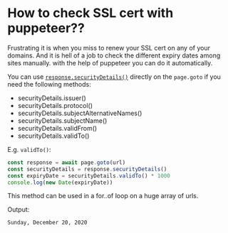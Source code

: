 # How to check SSL cert with puppeteer??

Frustrating it is when you miss to renew your SSL cert on any of your domains. And it is hell of a job to check the different expiry dates among sites manually. with the help of puppeteer you can do it automatically.

You can use [`response.securityDetails()`][1] directly on the `page.goto` if you need the following methods:

- securityDetails.issuer()
- securityDetails.protocol()
- securityDetails.subjectAlternativeNames()
- securityDetails.subjectName()
- securityDetails.validFrom()
- securityDetails.validTo()

E.g. `validTo()`:

```javascript
const response = await page.goto(url)
const securityDetails = response.securityDetails()
const expiryDate = securityDetails.validTo() * 1000
console.log(new Date(expiryDate))
```

This method can be used in a for..of loop on a huge array of urls.

Output:

```
Sunday, December 20, 2020
```

[1]: https://pptr.dev/#?product=Puppeteer&show=api-class-securitydetails
